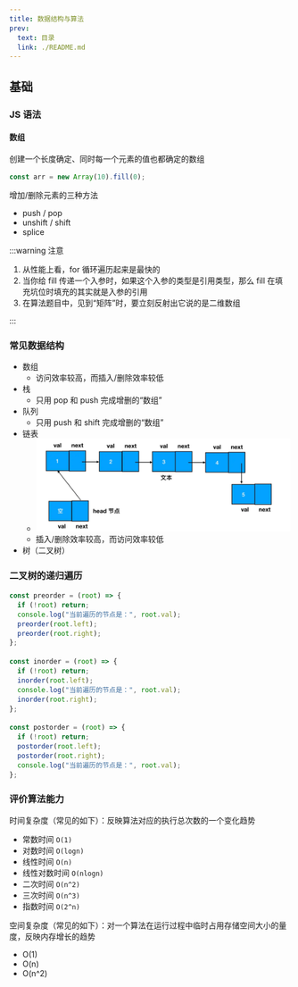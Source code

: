```yaml
---
title: 数据结构与算法
prev:
  text: 目录
  link: ./README.md
---
```


## 基础

### JS 语法

#### 数组

创建一个长度确定、同时每一个元素的值也都确定的数组

```js
const arr = new Array(10).fill(0);
```

增加/删除元素的三种方法

- push / pop
- unshift / shift
- splice

:::warning 注意

1. 从性能上看，for 循环遍历起来是最快的
2. 当你给 fill 传递一个入参时，如果这个入参的类型是引用类型，那么 fill 在填充坑位时填充的其实就是入参的引用
3. 在算法题目中，见到“矩阵”时，要立刻反射出它说的是二维数组

:::

### 常见数据结构

- 数组
  - 访问效率较高，而插入/删除效率较低
- 栈
  - 只用 pop 和 push 完成增删的“数组”
- 队列
  - 只用 push 和 shift 完成增删的“数组”
- 链表
  - ![handler](./imgs/linked-list.png)
  - 插入/删除效率较高，而访问效率较低
- 树（二叉树）

### 二叉树的递归遍历

```js
const preorder = (root) => {
  if (!root) return;
  console.log("当前遍历的节点是：", root.val);
  preorder(root.left);
  preorder(root.right);
};

const inorder = (root) => {
  if (!root) return;
  inorder(root.left);
  console.log("当前遍历的节点是：", root.val);
  inorder(root.right);
};

const postorder = (root) => {
  if (!root) return;
  postorder(root.left);
  postorder(root.right);
  console.log("当前遍历的节点是：", root.val);
};
```

### 评价算法能力

时间复杂度（常见的如下）：反映算法对应的执行总次数的一个变化趋势

- 常数时间 `O(1)`
- 对数时间 `O(logn)`
- 线性时间 `O(n)`
- 线性对数时间 `O(nlogn)`
- 二次时间 `O(n^2)`
- 三次时间 `O(n^3)`
- 指数时间 `O(2^n)`

空间复杂度（常见的如下）：对一个算法在运行过程中临时占用存储空间大小的量度，反映内存增长的趋势

- O(1)
- O(n)
- O(n^2)
